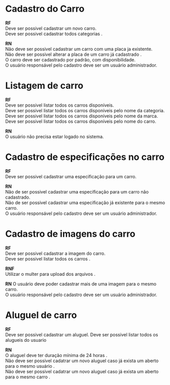 # Cadastro do Carro

**RF** <br/>
Deve ser possivel cadastrar um novo carro. <br/>
Deve ser possivel cadastrar todos categorias . <br/>

**RN** <br/>
Não deve ser possivel cadastrar um carro com uma placa ja existente. <br/>
Não deve ser possivel  alterar a placa de  um carro já cadastrado . <br/>
O carro deve ser cadastrado  por padrão, com disponibilidade. <br/>
O usuário  responsável pelo cadastro deve ser um usuário administrador. <br/>


# Listagem de carro

**RF** <br/>
Deve ser possivel listar todos os carros disponíveis. <br/>
Deve ser possivel listar todos os carros disponíveis pelo nome da categoria. <br/>
Deve ser possivel listar todos os carros disponíveis pelo nome da marca. <br/>
Deve ser possivel listar todos os carros disponíveis pelo nome do carro. <br/>

**RN** <br/>
O usuário não precisa estar logado no sistema. <br/>

# Cadastro de especificações no carro

**RF** <br/>
Deve ser possivel cadastrar uma especificação para um carro. <br/>


**RN** <br/>
Não de ser possivel cadastrar uma especificação para um carro não  cadastrado. <br/>
Não de ser possivel cadastrar uma especificação já existente para o mesmo carro. <br/>
O usuário  responsável pelo cadastro deve ser um usuário administrador. <br/>

# Cadastro de imagens do carro

**RF** <br/>
Deve ser possivel cadastrar a imagem do carro. <br/>
Deve ser possivel listar todos os carros . <br/>

**RNF** <br/>
Utilizar o multer  para upload dos arquivos . <br/>

**RN**
O usuário deve poder cadastrar mais de uma imagem para  o mesmo carro. <br/>
O usuário  responsável pelo cadastro deve ser um usuário administrador. <br/>

# Aluguel de  carro

**RF** <br/>
Deve ser possivel cadastrar um aluguel.
Deve ser possivel listar todos os alugueis do usuario
 <br/>


**RN** <br/>
O aluguel deve ter duração mínima de 24 horas . <br/>
Não deve ser possivel cadatrar um novo aluguel caso  já exista um aberto  para o mesmo usuário . <br/>
Não deve ser possivel cadatrar um novo aluguel caso  já exista um aberto  para o mesmo carro . <br/>

